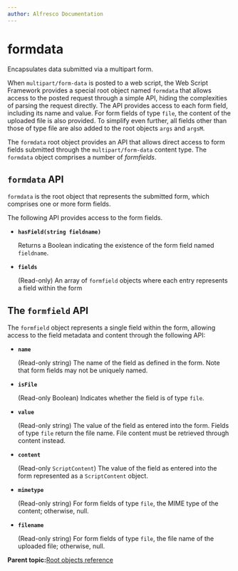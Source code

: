 ```yaml
---
author: Alfresco Documentation
---
```


# formdata

Encapsulates data submitted via a multipart form.

When `multipart/form-data` is posted to a web script, the Web Script Framework provides a special root object named `formdata` that allows access to the posted request through a simple API, hiding the complexities of parsing the request directly. The API provides access to each form field, including its name and value. For form fields of type `file`, the content of the uploaded file is also provided. To simplify even further, all fields other than those of type file are also added to the root objects `args` and `argsM`.

The `formdata` root object provides an API that allows direct access to form fields submitted through the `multipart/form-data` content type. The `formdata` object comprises a number of *formfields*.

## `formdata` API

`formdata` is the root object that represents the submitted form, which comprises one or more form fields.

The following API provides access to the form fields.

-   **`hasField(string fieldname)`**

    Returns a Boolean indicating the existence of the form field named `fieldname`.


-   **`fields`**

    \(Read-only\) An array of `formfield` objects where each entry represents a field within the form


## The `formfield` API

The `formfield` object represents a single field within the form, allowing access to the field metadata and content through the following API:

-   **`name`**

    \(Read-only string\) The name of the field as defined in the form. Note that form fields may not be uniquely named.


-   **`isFile`**

    \(Read-only Boolean\) Indicates whether the field is of type `file`.


-   **`value`**

    \(Read-only string\) The value of the field as entered into the form. Fields of type `file` return the file name. File content must be retrieved through content instead.


-   **`content`**

    \(Read-only `ScriptContent`\) The value of the field as entered into the form represented as a `ScriptContent` object.


-   **`mimetype`**

    \(Read-only string\) For form fields of type `file`, the MIME type of the content; otherwise, null.


-   **`filename`**

    \(Read-only string\) For form fields of type `file`, the file name of the uploaded file; otherwise, null.


**Parent topic:**[Root objects reference](../references/api-ws-root-ref.md)

